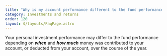 ```yaml
---
title: "Why is my account performance different to the fund performance? "
category: Investments and returns
order: 120
layout: $/layouts/FaqPage.astro
---
```

Your personal investment performance may differ to the fund performance depending on ***when*** and ***how much*** money was contributed to your account, or deducted from your account, over the course of the year.
